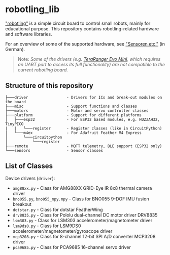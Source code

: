 # robotling_lib
["robotling"](https://github.com/teuler/robotling) is a simple circuit board to control small robots, mainly for educational purpose. This repository contains robotling-related hardware and software libraries.

For an overview of some of the supported hardware, see ["Sensoren etc."](https://github.com/teuler/robotling/wiki/Sensoren-etc) (in German).

> Note: _Some of the drivers (e.g. [TeraRanger Evo Mini](https://www.terabee.com/shop/lidar-tof-range-finders/teraranger-evo-mini/), which requires an UART port to access its full functionality) are not compatible to the current robotling board._

## Structure of this repository

```
├───driver                 - Drivers for ICs and break-out modules on the board
├───misc                   - Support functions and classes
├───motors                 - Motor and servo controller classes
├───platform               - Support for different platforms
│   ├───esp32              - For ESP32 based modules, e.g. HUZZAH32, TinyPICO
|   |   └───register       - Register classes (like in CircuitPython)        
│   └───m4ex               - For Adafruit Feather M4 Express
│       └───circuitpython     
│           └───register
├───remote                 - MQTT telemetry, BLE support (ESP32 only) 
└───sensors                - Sensor classes 
```

## List of Classes

Device drivers (`driver`):
- `amg88xx.py` - Class for AMG88XX GRID-Eye IR 8x8 thermal camera driver
- `bno055.py`, `bno055_mpy.mpy` - Class for BNO055 9-DOF IMU fusion breakout
- `dotstar.py` - Class for dotstar FeatherWing
- `drv8835.py` - Class for Pololu dual-channel DC motor driver DRV8835
- `lsm303.py` - Class for LSM303 accelerometer/magnetometer driver
- `lsm9ds0.py` - Class for LSM9DS0 accelerometer/magnetometer/gyroscope driver
- `mcp3208.py` - Class for 8-channel 12-bit SPI A/D converter MCP3208 driver
- `pca9685.py` - Class for PCA9685 16-channel servo driver



